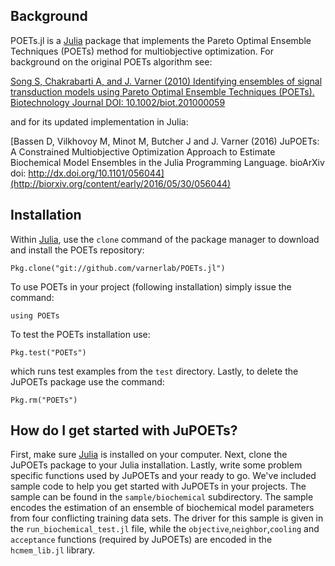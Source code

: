 ## Background
POETs.jl is a [Julia](http://http://julialang.org) package that implements the Pareto Optimal Ensemble Techniques (POETs) method for multiobjective optimization. For background on the original POETs algorithm see:

[Song S, Chakrabarti A, and J. Varner (2010) Identifying ensembles of signal transduction models using Pareto Optimal Ensemble Techniques (POETs). Biotechnology Journal DOI: 10.1002/biot.201000059](http://www.ncbi.nlm.nih.gov/pmc/articles/PMC3021968/)

and for its updated implementation in Julia:

[Bassen D, Vilkhovoy M, Minot M, Butcher J and J. Varner (2016) JuPOETs: A Constrained Multiobjective Optimization Approach to Estimate Biochemical Model Ensembles in the Julia Programming Language. bioArXiv doi: http://dx.doi.org/10.1101/056044](http://biorxiv.org/content/early/2016/05/30/056044)

## Installation
Within [Julia](http://http://julialang.org), use the ``clone`` command of the package manager to download and install the POETs repository:

```
Pkg.clone("git://github.com/varnerlab/POETs.jl")
```
To use POETs in your project (following installation) simply issue the command:

```
using POETs
```
To test the POETs installation use:

```
Pkg.test("POETs")
```
which runs test examples from the ``test`` directory. Lastly, to delete the JuPOETs package use the command:

```
Pkg.rm("POETs")
```

## How do I get started with JuPOETs?
First, make sure [Julia](http://http://julialang.org) is installed on your computer. Next, clone the JuPOETs package to your Julia installation. Lastly, write some problem specific functions used by JuPOETs and your ready to go. We've included sample code to help you get started with JuPOETs in your projects. The sample can be found in the ``sample/biochemical`` subdirectory. The sample encodes the estimation of an ensemble of biochemical model parameters from four conflicting training data sets. The driver for this sample is given in the ``run_biochemical_test.jl`` file, while the ``objective``,``neighbor``,``cooling`` and ``acceptance`` functions (required by JuPOETs) are encoded in the ``hcmem_lib.jl`` library.